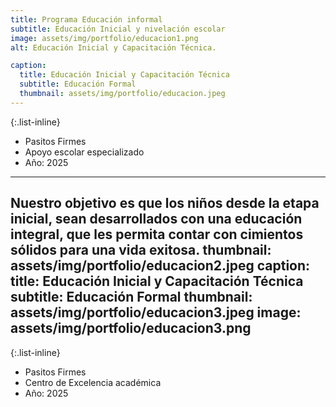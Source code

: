 ```yaml
---
title: Programa Educación informal
subtitle: Educación Inicial y nivelación escolar
image: assets/img/portfolio/educacion1.png
alt: Educación Inicial y Capacitación Técnica.

caption:
  title: Educación Inicial y Capacitación Técnica
  subtitle: Educación Formal
  thumbnail: assets/img/portfolio/educacion.jpeg
---
```


{:.list-inline}
- Pasitos Firmes
- Apoyo escolar especializado
- Año: 2025
---
Nuestro objetivo es que los niños desde la etapa inicial, sean desarrollados con una educación integral, que les permita contar con cimientos sólidos para una vida exitosa.
thumbnail: assets/img/portfolio/educacion2.jpeg
caption:
  title: Educación Inicial y Capacitación Técnica
  subtitle: Educación Formal
  thumbnail: assets/img/portfolio/educacion3.jpeg
  image: assets/img/portfolio/educacion3.png
---

{:.list-inline}
- Pasitos Firmes
- Centro de Excelencia académica
- Año: 2025
